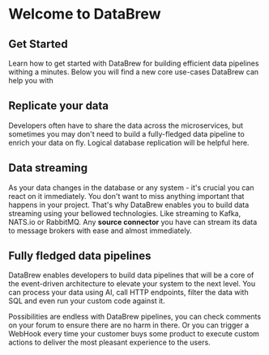 # Welcome to DataBrew 
<!--Writerside adds this topic when you create a new documentation project.
You can use it as a sandbox to play with Writerside features, and remove it from the TOC when you don't need it anymore.
If you want to re-add it for your experiments, click + to create a new topic, choose Topic from Template, and select the 
"Starter" template.-->

## Get Started
Learn how to get started with DataBrew for building efficient data pipelines withing a minutes.
Below you will find a new core use-cases DataBrew can help you with

## Replicate your data
Developers often have to share the data across the microservices, but sometimes you may don't need to build a fully-fledged data pipeline
to enrich your data on fly. 
Logical database replication will be helpful here. 


## Data streaming
As your data changes in the database or any system - it's crucial you can react on it immediately. 
You don't want to miss anything important that happens in your project. That's why DataBrew enables you to build data streaming
using your bellowed technologies. Like streaming to Kafka, NATS.io or RabbitMQ.
Any **source connector** you have can stream its data to message brokers with ease and almost immediately.

## Fully fledged data pipelines
DataBrew enables developers to build data pipelines that will be a core of the event-driven architecture to elevate your
system to the next level. You can process your data using AI, call HTTP endpoints, filter the data with SQL and even run your
custom code against it.

Possibilities are endless with DataBrew pipelines, you can check comments on your forum to ensure there are no harm in there.
Or you can trigger a WebHook every time your customer buys some product to execute custom actions to deliver the most pleasant experience 
to the users.

